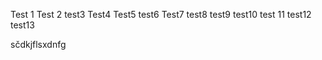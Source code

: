 Test 1
Test 2
test3
Test4
Test5
test6
Test7
test8
test9
test10
test 11
test12
test13

sčdkjflsxdnfg

